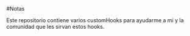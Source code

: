 #Notas 

Este repositorio contiene varios customHooks para ayudarme a mi y la comunidad que les sirvan estos hooks. 